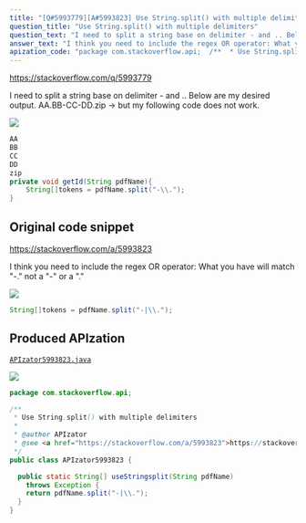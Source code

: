 ```yaml
---
title: "[Q#5993779][A#5993823] Use String.split() with multiple delimiters"
question_title: "Use String.split() with multiple delimiters"
question_text: "I need to split a string base on delimiter - and .. Below are my desired output. AA.BB-CC-DD.zip -> but my following code does not work."
answer_text: "I think you need to include the regex OR operator: What you have will match \"-.\" not a \"-\" or a \".\""
apization_code: "package com.stackoverflow.api;  /**  * Use String.split() with multiple delimiters  *  * @author APIzator  * @see <a href=\"https://stackoverflow.com/a/5993823\">https://stackoverflow.com/a/5993823</a>  */ public class APIzator5993823 {    public static String[] useStringsplit(String pdfName)     throws Exception {     return pdfName.split(\"-|\\\\.\");   } }"
---
```


https://stackoverflow.com/q/5993779

I need to split a string base on delimiter - and .. Below are my desired output.
AA.BB-CC-DD.zip -&gt;
but my following code does not work.


<div class="code-logo"><img src="/stackoverflow.png" /></div>

```java
AA
BB
CC
DD
zip
private void getId(String pdfName){
    String[]tokens = pdfName.split("-\\.");
}
```


## Original code snippet

https://stackoverflow.com/a/5993823

I think you need to include the regex OR operator:
What you have will match &quot;-.&quot; not a &quot;-&quot; or a &quot;.&quot;

<div class="code-logo"><img src="/stackoverflow.png" /></div>

```java
String[]tokens = pdfName.split("-|\\.");
```

## Produced APIzation

[`APIzator5993823.java`](https://github.com/blind-papers/apization-temp-data/raw/main/search/APIzator5993823.java)

<div class="code-logo"><img src="/apizator.png" /></div>

```java
package com.stackoverflow.api;

/**
 * Use String.split() with multiple delimiters
 *
 * @author APIzator
 * @see <a href="https://stackoverflow.com/a/5993823">https://stackoverflow.com/a/5993823</a>
 */
public class APIzator5993823 {

  public static String[] useStringsplit(String pdfName)
    throws Exception {
    return pdfName.split("-|\\.");
  }
}

```